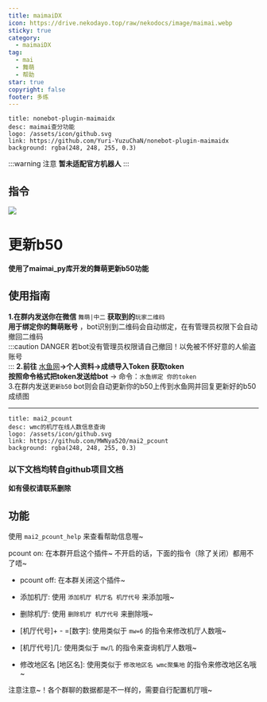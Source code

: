 ```yaml
---
title: maimaiDX
icon: https://drive.nekodayo.top/raw/nekodocs/image/maimai.webp
sticky: true
category:
  - maimaiDX
tag:
  - mai
  - 舞萌
  - 帮助
star: true
copyright: false
footer: 多练​
---
```


  ```component VPCard
  title: nonebot-plugin-maimaidx
  desc: maimai查分功能
  logo: /assets/icon/github.svg
  link: https://github.com/Yuri-YuzuChaN/nonebot-plugin-maimaidx
  background: rgba(248, 248, 255, 0.3)
  ```

:::warning 注意
**暂未适配官方机器人**
:::

## **指令**
![](https://drive.nekodayo.top/raw/nekodocs/image/maimaidxhelp.png)


# **更新b50**
**使用了maimai_py库开发的舞萌更新b50功能**
## **使用指南**
**1.在群内发送你在微信** `舞萌|中二` **获取到的**`玩家二维码`  
**用于绑定你的舞萌账号**  ，bot识别到二维码会自动绑定，在有管理员权限下会自动撤回二维码  
:::caution DANGER
若bot没有管理员权限请自己撤回！以免被不怀好意的人偷盗账号  
:::
**2.前往** [水鱼网](https://www.diving-fish.com/maimaidx/prober/)**→个人资料→成绩导入Token 获取token**  
**按照命令格式把token发送给bot** → 命令：`水鱼绑定 你的token`  
3.在群内发送`更新b50` bot则会自动更新你的b50上传到水鱼网并回复更新好的b50成绩图

---

  ```component VPCard
  title: mai2_pcount
  desc: wmc的机厅在线人数信息查询
  logo: /assets/icon/github.svg
  link: https://github.com/MWNya520/mai2_pcount
  background: rgba(248, 248, 255, 0.3)
  ```



### **以下文档均转自github项目文档**  
**如有侵权请联系删除**

## **功能**
使用 `mai2_pcount_help` 来查看帮助信息喔~  

pcount on: 在本群开启这个插件~ 不开启的话，下面的指令（除了关闭）都用不了唔~

- pcount off: 在本群关闭这个插件~

- 添加机厅: 使用 `添加机厅 机厅名 机厅代号` 来添加哦~

- 删除机厅: 使用 `删除机厅 机厅代号` 来删除哦~

- [机厅代号]+ - =[数字]: 使用类似于 `mw=6` 的指令来修改机厅人数哦~

- [机厅代号]几: 使用类似于 `mw几` 的指令来查询机厅人数哦~

- 修改地区名 [地区名]: 使用类似于 `修改地区名 wmc聚集地` 的指令来修改地区名哦~

注意注意~！各个群聊的数据都是不一样的，需要自行配置机厅哦~